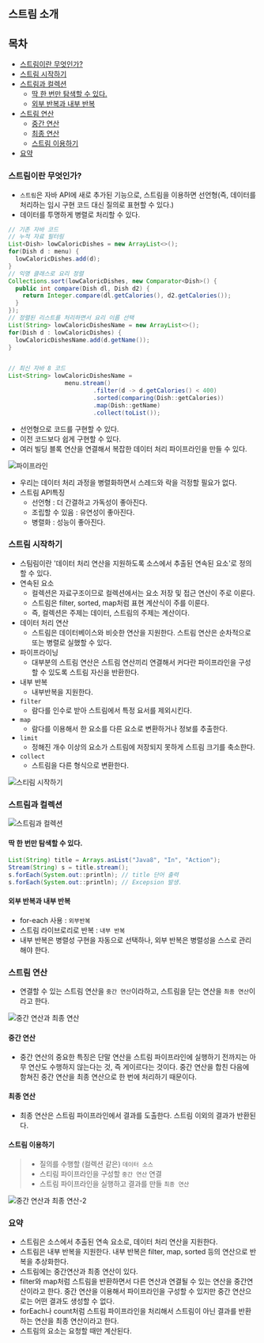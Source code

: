 스트림 소개
-----------

목차
----

-	[스트림이란 무엇인가?](#스트림이란-무엇인가)
-	[스트림 시작하기](#스트림-시작하기)
-	[스트림과 컬렉션](#스트림과-컬렉션)
	-	[딱 한 번만 탐색할 수 있다.](#딱-한-번만-탐색할-수-있다)
	-	[외부 반복과 내부 반복](#외부-반복과-내부-반복)
-	[스트림 연산](#스트림-연산)
	-	[중간 연산](#중간-연산)
	-	[최종 연산](#최종-연산)
	-	[스트림 이용하기](#스트림-이용하기)
-	[요약](#요약)

### 스트림이란 무엇인가?

-	`스트림`은 자바 API에 새로 추가된 기능으로, 스트림을 이용하면 선언형(즉, 데이터를 처리하는 임시 구현 코드 대신 질의로 표현할 수 있다.)
-	데이터를 투명하게 병렬로 처리할 수 있다.

```java
// 기존 자바 코드
// 누적 자료 필터링
List<Dish> lowCaloricDishes = new ArrayList<>();
for(Dish d : menu) {
  lowCaloricDishes.add(d);
}
// 익명 클래스로 요리 정렬
Collections.sort(lowCaloricDishes, new Comparator<Dish>() {
  public int compare(Dish dl, Dish d2) {
    return Integer.compare(dl.getCalories(), d2.getCalories());
  }
});
// 정렬된 리스트를 처리하면서 요리 이름 선택
List(String> lowCaloricDishesName = new ArrayList<>();
for(Dish d : lowCaloricDishes) {
  lowCaloricDishesName.add(d.getName());
}


// 최신 자바 8 코드
List<String> lowCaloricDishesName =
                menu.stream()
                        .filter(d -> d.getCalories() < 400)
                        .sorted(comparing(Dish::getCalories))
                        .map(Dish::getName)
                        .collect(toList());            
```

-	선언형으로 코드를 구현할 수 있다.
-	이전 코드보다 쉽게 구현할 수 있다.
-	여러 빌딩 블록 연산을 연결해서 복잡한 데이터 처리 파이프라인을 만들 수 있다.

![파이프라인](http://drive.google.com/uc?export=view&id=0ByLqiEM75qEzMFFJVVI0bGRuVk0)

-	우리는 데이터 처리 과정을 병렬화하면서 스레드와 락을 걱정할 필요가 없다.
-	스트림 API특징
	-	선언형 : 더 간결하고 가독성이 좋아진다.
	-	조립할 수 있음 : 유연성이 좋아진다.
	-	병렬화 : 성능이 좋아진다.

### 스트림 시작하기

-	스팀림이란 '데이터 처리 연산을 지원하도록 소스에서 추출된 연속된 요소'로 정의할 수 있다.
-	연속된 요소
	-	컬렉션은 자료구조이므로 컬렉션에서는 요소 저장 및 접근 연산이 주로 이룬다.
	-	스트림은 filter, sorted, map처럼 표현 계산식이 주를 이룬다.
	-	즉, 컬렉션은 주제는 데이터, 스트림의 주제는 계산이다.
-	데이터 처리 연산
	-	스트림은 데이터베이스와 비슷한 연산을 지원한다. 스트림 연산은 순차적으로 또는 병렬로 실했할 수 있다.
-	파이프라이닝
	-	대부분의 스트림 연산은 스트림 연산끼리 연결해서 커다란 파이프라인을 구성할 수 있도록 스트림 자신을 반환한다.
-	내부 반복
	-	내부반복을 지원한다.
-	`filter`
	-	람다를 인수로 받아 스트림에서 특정 요서를 제외시킨다.
-	`map`
	-	람다를 이용해서 한 요소를 다른 요소로 변환하거나 정보를 추출한다.
-	`limit`
	-	정해진 개수 이상의 요소가 스트림에 저장되지 못하게 스트림 크기를 축소한다.
-	`collect`
	-	스트림을 다른 형식으로 변환한다.

![스티림 시작하기](http://drive.google.com/uc?export=view&id=0ByLqiEM75qEzYmFodGR3MWhwNWs)

### 스트림과 컬렉션

![스트림과 컬렉션](http://drive.google.com/uc?export=view&id=0ByLqiEM75qEzMHZKZEIza3UtaTg)

#### 딱 한 번만 탐색할 수 있다.

```java
List(String) title = Arrays.asList("Java8", "In", "Action");
Stream(String) s = title.stream();
s.forEach(System.out::println); // title 단어 출력
s.forEach(System.out::println); // Excepsion 발생.
```

#### 외부 반복과 내부 반복

-	for-each 사용 : `외부반복`
-	스트림 라이브로리로 반복 : `내부 반복`
-	내부 반복은 병렬성 구현을 자동으로 선택하나, 외부 반복은 병렬성을 스스로 관리해야 한다.

### 스트림 연산

-	연결할 수 있는 스트림 연산을 `중간 연산`이라하고, 스트림을 닫는 연산을 `최종 연산`이라고 한다.

![중간 연산과 최종 연산 ](http://drive.google.com/uc?export=view&id=0ByLqiEM75qEzTzU1OVBhMEJQWE0)

#### 중간 연산

-	중간 연산의 중요한 특징은 단말 연산을 스트림 파이프라인에 실행하기 전까지는 아무 연산도 수행하지 않는다는 것, 즉 게이르다는 것이다. 중간 연산을 합친 다음에 함쳐진 중간 연산을 최종 연산으로 한 번에 처리하기 때문이다.

#### 최종 연산

-	최종 연산은 스트림 파이프라인에서 결과를 도출한다. 스트림 이외의 결과가 반환된다.

#### 스트림 이용하기

> -	질의를 수행할 (컬렉션 같은) `데이터 소스`
> -	스티림 파이프라인을 구성할 `중간 연산` 연결
> -	스트림 파이프라인을 실행하고 결과를 만들 `최종 연산`

![중간 연산과 최종 연산-2](http://drive.google.com/uc?export=view&id=0ByLqiEM75qEzTFZhSm9wWmZXNzg)

### 요약

-	스트림은 소스에서 추출된 연속 요소로, 데이터 처리 연산을 지원한다.
-	스트림은 내부 반복을 지원한다. 내부 반복은 filter, map, sorted 등의 연산으로 반복을 추상화한다.
-	스트림에는 중간연산과 최종 연산이 있다.
-	filter와 map처럼 스트림을 반환하면서 다른 연산과 연결될 수 있는 연산을 중간연산이라고 한다. 중간 연산을 이용해서 파이프라인을 구성할 수 있지만 중간 연산으로는 어떤 결과도 생성할 수 없다.
-	forEach나 count처럼 스트림 파이프라인을 처리해서 스트림이 아닌 결과를 반환하는 연산을 최종 연산이라고 한다.
-	스트림의 요소는 요청할 때만 계산된다.
